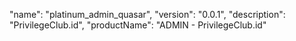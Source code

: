"name": "platinum_admin_quasar",
"version": "0.0.1",
"description": "PrivilegeClub.id",
"productName": "ADMIN - PrivilegeClub.id"
